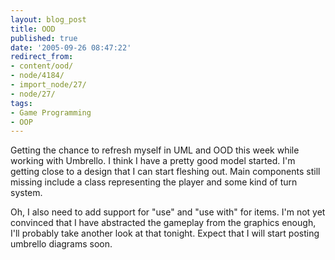 ```yaml
---
layout: blog_post
title: OOD
published: true
date: '2005-09-26 08:47:22'
redirect_from:
- content/ood/
- node/4184/
- import_node/27/
- node/27/
tags:
- Game Programming
- OOP
---
```


Getting the chance to refresh myself in UML and OOD this week while working with Umbrello. I think I have a pretty good model started. I'm getting close to a design that I can start fleshing out. Main components still missing include a class representing the player and some kind of turn system. 

Oh, I also need to add support for "use" and "use with" for items. I'm not yet convinced that I have abstracted the gameplay from the graphics enough, I'll probably take another look at that tonight. Expect that I will start posting umbrello diagrams soon.
